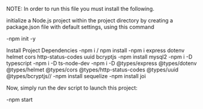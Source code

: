 NOTE: In order to run this file you must install the following.

initialize a Node.js project within the project directory by creating a package.json file with default settings, using this command

   -npm init -y

Install Project Dependencies
   -npm i / npm install
   -npm i express dotenv helmet cors http-status-codes uuid bcryptjs
   -npm install mysql2
   -npm i -D typescript
   -npm i -D ts-node-dev
   -npm i -D @types/express @types/dotenv @types/helmet @types/cors @types/http-status-codes @types/uuid @types/bcryptjs//
   -npm install sequelize
   -npm install joi

Now, simply run the dev script to launch this project:
   
   -npm start
   
   
   
   
   
   
   
   
   
   
   
   
   
   
   
   
   
   
   
   
   